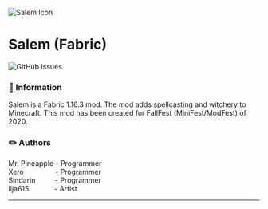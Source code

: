 ![Salem Icon](https://i.imgur.com/2hmkbl0.png)

# Salem (Fabric)
![GitHub issues](https://img.shields.io/github/issues/Mr-Pineapple/Salem.svg)

### 📖 Information

Salem is a Fabric 1.16.3 mod. 
The mod adds spellcasting and witchery to Minecraft. 
This mod has been created for FallFest (MiniFest/ModFest) of 2020. 

### ✏️ Authors

Mr. Pineapple - Programmer
<br>
Xero&nbsp; &nbsp; &nbsp; &nbsp; &nbsp; &nbsp; &nbsp; &nbsp; - Programmer
<br>
Sindarin&nbsp; &nbsp; &nbsp; &nbsp; &nbsp; - Programmer
<br>
Ilja615 &nbsp; &nbsp; &nbsp; &nbsp; &nbsp; &nbsp; - Artist

---
